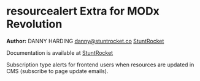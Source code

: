 resourcealert Extra for MODx Revolution
=======================================


**Author:** DANNY HARDING <danny@stuntrocket.co> [StuntRocket](http://stuntrocket.co)

Documentation is available at [StuntRocket](http://stuntrocket.co/modx/resourcealert.html)

Subscription type alerts for frontend users when resources are updated in CMS (subscribe to page update emails).
